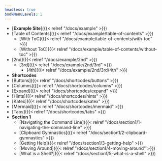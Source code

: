 ```yaml
---
headless: true
bookMenuLevels: 1
---
```


 - [**Example Site**]({{< relref "/docs/example" >}})
 - [Table of Contents]({{< relref "/docs/example/table-of-contents" >}})
   - [With ToC]({{< relref "/docs/example/table-of-contents/with-toc" >}})
   - [Without ToC]({{< relref "/docs/example/table-of-contents/without-toc" >}})
 - [2nd]({{< relref "/docs/example/2nd" >}})
   - [3rd]({{< relref "/docs/example/2nd/3rd" >}})
     - [4th]({{< relref "/docs/example/2nd/3rd/4th" >}})  
 - **Shortcodes**
 - [Buttons]({{< relref "/docs/shortcodes/buttons" >}})
 - [Columns]({{< relref "/docs/shortcodes/columns" >}})
 - [Expand]({{< relref "/docs/shortcodes/expand" >}})
 - [Hints]({{< relref "/docs/shortcodes/hints" >}})
 - [Katex]({{< relref "/docs/shortcodes/katex" >}})
 - [Mermaid]({{< relref "/docs/shortcodes/mermaid" >}})
 - [Tabs]({{< relref "/docs/shortcodes/tabs" >}})  
 - **Section 1**
   - [Navigating the Command Line]({{< relref "/docs/section1/1-navigating-the-command-line" >}})
   - [Clipboard Gymnastics]({{< relref "/docs/section1/2-clipboard-gymnastics" >}})
   - [Getting Help]({{< relref "/docs/section1/3-getting-help" >}})
   - [Moving Around]({{< relref "/docs/section1/4-moving-around" >}})
   - [What is a Shell?]({{< relref "/docs/section1/5-what-is-a-shell" >}})
